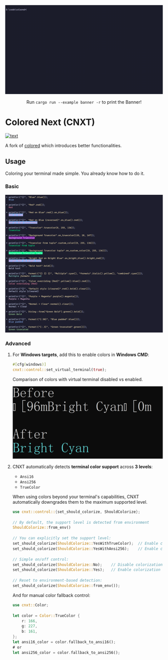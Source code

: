 <div align="center">
    <img src="./assets/banner-cli.gif" alt="banner">
    <p>Run <code>cargo run --example banner -r</code> to print the Banner!</p>
</div>

# Colored Next (CNXT)
[![text](https://api.lance.fun/badge/cratesio/cnxt)](https://crates.io/crates/cnxt)

A fork of [colored](https://github.com/colored-rs/colored) which introduces better functionalities.

## Usage
Coloring your terminal made simple. You already know how to do it.

### Basic
![usage](./assets/usage.png)

### Advanced
1. For **Windows targets**, add this to enable colors in **Windows CMD**:
    ```rust
    #[cfg(windows)]
    cnxt::control::set_virtual_terminal(true);
    ```

    Comparison of colors with virtual terminal disabled vs enabled.

    ![comparison](./assets/set_virtual_terminal_comparison.png)

2. CNXT automatically detects **terminal color support** across **3 levels**:

    - `Ansi16`
    - `Ansi256`
    - `TrueColor`
     
    When using colors beyond your terminal's capabilities, CNXT automatically downgrades them to the maximum supported level.
    ```rust
    use cnxt::control::{set_should_colorize, ShouldColorize};

    // By default, the support level is detected from environment
    ShouldColorize::from_env()

    // You can explicitly set the support level:
    set_should_colorize(ShouldColorize::YesWithTrueColor);  // Enable colorization with true color support
    set_should_colorize(ShouldColorize::YesWithAnsi256);    // Enable colorization with 256 color support

    // Simple on/off control:
    set_should_colorize(ShouldColorize::No);    // Disable colorization
    set_should_colorize(ShouldColorize::Yes);   // Enable colorization

    // Reset to environment-based detection:
    set_should_colorize(ShouldColorize::from_env());
    ```

    And for manual color fallback control:
    ```rust
    use cnxt::Color;
    
    let color = Color::TrueColor {
        r: 166,
        g: 227,
        b: 161,
    };
    let ansi16_color = color.fallback_to_ansi16();
    # or
    let ansi256_color = color.fallback_to_ansi256();
    ```
